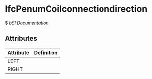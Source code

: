 IfcPenumCoilconnectiondirection
===============================
$[ _bSI
Documentation_](https://standards.buildingsmart.org/IFC/DEV/IFC4_2/FINAL/HTML/schema//pset/penum_coilconnectiondirection.htm)


Attributes
----------
| Attribute   | Definition   |
|-------------|--------------|
| LEFT        |              |
| RIGHT       |              |
